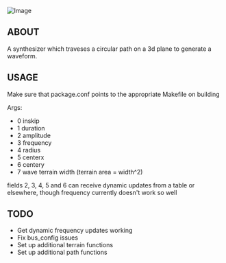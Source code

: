 ![Image](./waveterrain.jpg)

## ABOUT
A synthesizer which traveses a circular path on a 3d plane to generate a waveform.

## USAGE
Make sure that package.conf points to the appropriate Makefile on building

Args:
- 0 inskip
- 1 duration
- 2 amplitude
- 3 frequency
- 4 radius
- 5 centerx
- 6 centery
- 7 wave terrain width (terrain area = width^2)

fields 2, 3, 4, 5 and 6 can receive dynamic updates from a table or elsewhere, though frequency currently doesn't work so well

## TODO
- Get dynamic frequency updates working
- Fix bus_config issues
- Set up additional terrain functions
- Set up additional path functions
